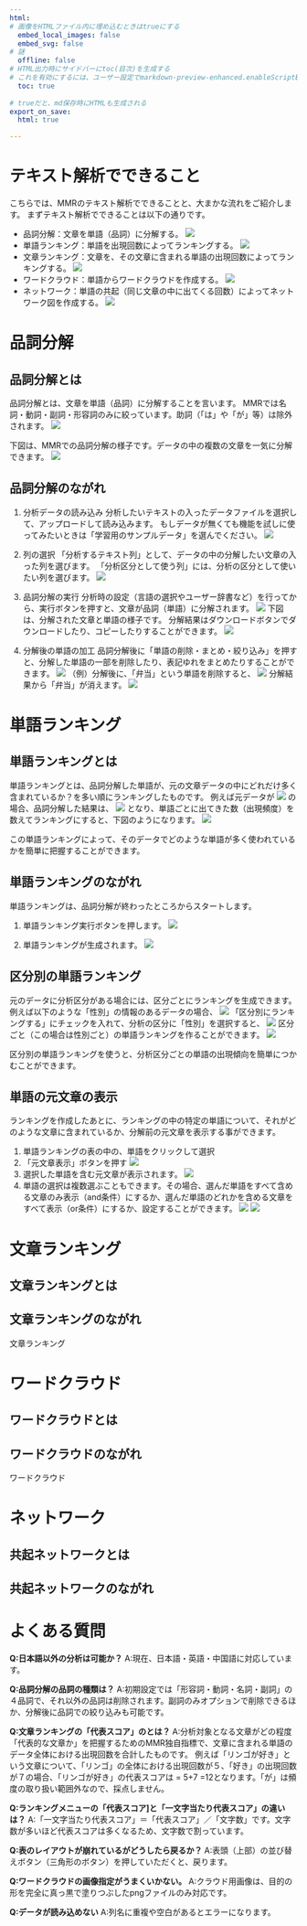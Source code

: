 ```yaml
---
html:
# 画像をHTMLファイル内に埋め込むときはtrueにする
  embed_local_images: false
  embed_svg: false
# 謎
  offline: false
# HTML出力時にサイドバーにtoc(目次)を生成する
# これを有効にするには、ユーザー設定でmarkdown-preview-enhanced.enableScriptExecutionをtrueにする。
  toc: true
  
# trueだと、md保存時にHTMLも生成される
export_on_save:
  html: true

---
```


# テキスト解析でできること
こちらでは、MMRのテキスト解析でできることと、大まかな流れをご紹介します。
まずテキスト解析でできることは以下の通りです。
- 品詞分解：文章を単語（品詞）に分解する。
![](images/%E5%93%81%E8%A9%9E%E5%88%86%E8%A7%A3.svg)
- 単語ランキング：単語を出現回数によってランキングする。
![](images/2022-08-25-16-39-02.png)
- 文章ランキング：文章を、その文章に含まれる単語の出現回数によってランキングする。
![](images/2022-08-25-16-39-48.png)
- ワードクラウド：単語からワードクラウドを作成する。
![](images/2022-08-25-16-41-24.png)
- ネットワーク：単語の共起（同じ文章の中に出てくる回数）によってネットワーク図を作成する。
![](images/2022-08-25-16-41-58.png)

# 品詞分解
## 品詞分解とは
品詞分解とは、文章を単語（品詞）に分解することを言います。
MMRでは名詞・動詞・副詞・形容詞のみに絞っています。助詞（「は」や「が」等）は除外されます。
![](images/%E5%93%81%E8%A9%9E%E5%88%86%E8%A7%A3.svg)

下図は、MMRでの品詞分解の様子です。データの中の複数の文章を一気に分解できます。
![](images/2022-08-25-21-32-23.png)

## 品詞分解のながれ
1. 分析データの読み込み
分析したいテキストの入ったデータファイルを選択して、アップロードして読み込みます。
もしデータが無くても機能を試しに使ってみたいときは「学習用のサンプルデータ」を選んでください。
![](images/2022-08-25-17-29-24.png)
1. 列の選択
「分析するテキスト列」として、データの中の分解したい文章の入った列を選びます。
「分析区分として使う列」には、分析の区分として使いたい列を選びます。
![](images/2022-08-25-20-59-48.png)

1. 品詞分解の実行
分析時の設定（言語の選択やユーザー辞書など）を行ってから、実行ボタンを押すと、文章が品詞（単語）に分解されます。
![](images/2022-08-25-21-10-59.png)
下図は、分解された文章と単語の様子です。
分解結果はダウンロードボタンでダウンロードしたり、コピーしたりすることができます。
![](images/2022-08-25-21-32-23.png)

1. 分解後の単語の加工
品詞分解後に「単語の削除・まとめ・絞り込み」を押すと、分解した単語の一部を削除したり、表記ゆれをまとめたりすることができます。
![](images/2022-08-25-21-34-10.png)
（例）分解後に、「弁当」という単語を削除すると、
![](images/2022-08-25-21-36-04.png)
分解結果から「弁当」が消えます。
![](images/2022-08-25-21-39-00.png)

# 単語ランキング
## 単語ランキングとは
単語ランキングとは、品詞分解した単語が、元の文章データの中にどれだけ多く含まれているか？を多い順にランキングしたものです。
例えば元データが
![](images/2022-08-25-21-52-03.png)
の場合、品詞分解した結果は、
![](images/2022-08-25-21-53-19.png)
となり、単語ごとに出てきた数（出現頻度）を数えてランキングにすると、下図のようになります。
![](images/2022-08-25-21-56-12.png)

この単語ランキングによって、そのデータでどのような単語が多く使われているかを簡単に把握することができます。
## 単語ランキングのながれ
単語ランキングは、品詞分解が終わったところからスタートします。
1. 単語ランキング実行ボタンを押します。
![](images/2022-08-25-22-00-19.png)

1. 単語ランキングが生成されます。
![](images/2022-08-25-22-01-41.png)

## 区分別の単語ランキング
元のデータに分析区分がある場合には、区分ごとにランキングを生成できます。
例えば以下のような「性別」の情報のあるデータの場合、
![](images/2022-08-25-22-04-42.png)
「区分別にランキングする」にチェックを入れて、分析の区分に「性別」を選択すると、
![](images/2022-08-25-22-05-18.png)
区分ごと（この場合は性別ごと）の単語ランキングを作ることができます。
![](images/2022-08-25-22-05-43.png)

区分別の単語ランキングを使うと、分析区分ごとの単語の出現傾向を簡単につかむことができます。

## 単語の元文章の表示
ランキングを作成したあとに、ランキングの中の特定の単語について、それがどのような文章に含まれているか、分解前の元文章を表示する事ができます。
1. 単語ランキングの表の中の、単語をクリックして選択
2. 「元文章表示」ボタンを押す
![](images/2022-08-25-22-18-23.png)
3. 選択した単語を含む元文章が表示されます。
![](images/2022-08-25-22-19-34.png)
4. 単語の選択は複数選ぶこともできます。その場合、選んだ単語をすべて含める文章のみ表示（and条件）にするか、選んだ単語のどれかを含める文章をすべて表示（or条件）にするか、設定することができます。
![](images/2022-08-25-22-21-48.png)
![](images/2022-08-25-22-22-15.png)
# 文章ランキング
## 文章ランキングとは
## 文章ランキングのながれ

文章ランキング

# ワードクラウド
## ワードクラウドとは
## ワードクラウドのながれ

ワードクラウド

# ネットワーク

## 共起ネットワークとは
## 共起ネットワークのながれ

# よくある質問

**Q:日本語以外の分析は可能か？**
A:現在、日本語・英語・中国語に対応しています。

**Q:品詞分解の品詞の種類は？**
A:初期設定では「形容詞・動詞・名詞・副詞」の４品詞で、それ以外の品詞は削除されます。副詞のみオプションで削除できるほか、分解後に品詞での絞り込みも可能です。
      
**Q:文章ランキングの「代表スコア」のとは？**
A:分析対象となる文章がどの程度「代表的な文章か」を把握するためのMMR独自指標で、文章に含まれる単語のデータ全体における出現回数を合計したものです。
例えば「リンゴが好き」という文章について、「リンゴ」の全体における出現回数が５、「好き」の出現回数が７の場合、「リンゴが好き」の代表スコアは = 5+7 =12となります。「が」は頻度の取り扱い範囲外なので、採点しません。

**Q:ランキングメニューの「代表スコア]と「一文字当たり代表スコア」の違いは？**
A:「一文字当たり代表スコア」＝「代表スコア」／「文字数」です。文字数が多いほど代表スコアは多くなるため、文字数で割っています。

**Q:表のレイアウトが崩れているがどうしたら戻るか？**
A:表頭（上部）の並び替えボタン（三角形のボタン）を押していただくと、戻ります。

**Q:ワードクラウドの画像指定がうまくいかない。**
A:クラウド用画像は、目的の形を完全に真っ黒で塗りつぶしたpngファイルのみ対応です。

**Q:データが読み込めない**
A:列名に重複や空白があるとエラーになります。